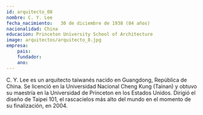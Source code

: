 ```yaml
---
id: arquitecto_08
nombre: C. Y. Lee
fecha_nacimiento: 	30 de diciembre de 1938 (84 años)
nacionalidad: China
educacion: Princeton University School of Architecture
image: arquitectos/arquitecto_8.jpg
empresa:
    pais:
    fundador:
    ano:
---
```

C. Y. Lee es un arquitecto taiwanés nacido en Guangdong, República de China. Se licenció en la Universidad Nacional Cheng Kung (Tainan) y obtuvo su maestría en la Universidad de Princeton en los Estados Unidos. Dirigió el diseño de Taipei 101, el rascacielos más alto del mundo en el momento de su finalización, en 2004.